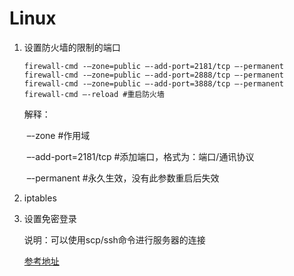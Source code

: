 # Linux

1. 设置防火墙的限制的端口

   ```shell
   firewall-cmd -–zone=public –-add-port=2181/tcp –-permanent 
   firewall-cmd -–zone=public –-add-port=2888/tcp –-permanent 
   firewall-cmd -–zone=public –-add-port=3888/tcp –-permanent
   firewall-cmd –-reload #重启防火墙
   ```

   解释：

   ​	–-zone #作用域

   ​	–-add-port=2181/tcp #添加端口，格式为：端口/通讯协议

   ​	–-permanent #永久生效，没有此参数重启后失效

2. iptables

3. 设置免密登录

   说明：可以使用scp/ssh命令进行服务器的连接

   [参考地址](https://blog.csdn.net/nahancy/article/details/79059135)

